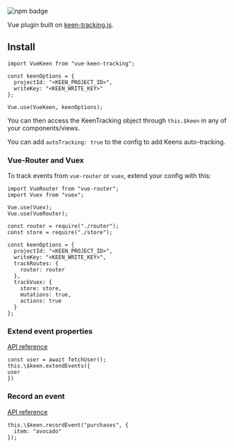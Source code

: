 ![npm badge](https://img.shields.io/npm/v/vue-keen-tracking.svg?style=flat)

Vue plugin built on [keen-tracking.js](https://github.com/keen/keen-tracking.js).

## Install

```
import VueKeen from "vue-keen-tracking";

const keenOptions = {
  projectId: "<KEEN_PROJECT_ID>",
  writeKey: "<KEEN_WRITE_KEY>"
};

Vue.use(VueKeen, keenOptions);
```

You can then access the KeenTracking object through `this.$keen` in any of your components/views.

You can add `autoTracking: true` to the config to add Keens auto-tracking.

### Vue-Router and Vuex

To track events from `vue-router` or `vuex`, extend your config with this:

```
import VueRouter from "vue-router";
import Vuex from "vuex";

Vue.use(Vuex);
Vue.use(VueRouter);

const router = require("./router");
const store = require("./store");

const keenOptions = {
  projectId: "<KEEN_PROJECT_ID>",
  writeKey: "<KEEN_WRITE_KEY>",
  trackRoutes: {
    router: router
  },
  trackVuex: {
    store: store,
    mutations: true,
    actions: true
  }
};
```

### Extend event properties

[API reference](https://github.com/keen/keen-tracking.js/blob/master/docs/extend-events.md)

```
const user = await fetchUser();
this.\$keen.extendEvents({
user
})
```

### Record an event

[API reference](https://github.com/keen/keen-tracking.js/blob/master/docs/record-events.md)

```
this.\$keen.recordEvent("purchases", {
  item: "avocado"
});
```
